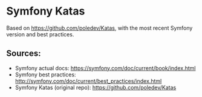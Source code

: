 Symfony Katas
========================

Based on https://github.com/poledev/Katas, with the most recent Symfony version and best practices.

## Sources:
- Symfony actual docs: https://symfony.com/doc/current/book/index.html
- Symfony best practices: http://symfony.com/doc/current/best_practices/index.html
- Symfony Katas (original repo): https://github.com/poledev/Katas
